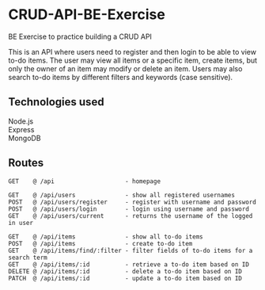 # CRUD-API-BE-Exercise
BE Exercise to practice building a CRUD API 

This is an API where users need to register and then login to be able to view to-do items.
The user may view all items or a specific item, create items, but only the owner of an item may modify or delete an item.
Users may also search to-do items by different filters and keywords (case sensitive).

## Technologies used  
Node.js  
Express  
MongoDB   

## Routes
```
GET    @ /api                    - homepage  
  
GET    @ /api/users              - show all registered usernames  
POST   @ /api/users/register     - register with username and password  
POST   @ /api/users/login        - login using username and password  
GET    @ /api/users/current      - returns the username of the logged in user  
  
GET    @ /api/items              - show all to-do items  
POST   @ /api/items              - create to-do item  
GET    @ /api/items/find/:filter - filter fields of to-do items for a search term  
GET    @ /api/items/:id          - retrieve a to-do item based on ID  
DELETE @ /api/items/:id          - delete a to-do item based on ID  
PATCH  @ /api/items/:id          - update a to-do item based on ID  
```
